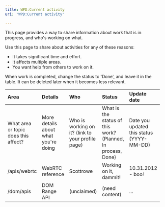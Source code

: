 ```yaml
---
title: WPD:Current activity
uri: 'WPD:Current activity'

---
```

This page provides a way to share information about work that is in progress, and who's working on what.

Use this page to share about activities for any of these reasons:

-   It takes significant time and effort.
-   It affects multiple areas.
-   You want help from others to work on it.

When work is completed, change the status to 'Done', and leave it in the table. It can be deleted later when it becomes less relevant.

|Area|Details|Who|Status|Update date|
|:---|:------|:--|:-----|:----------|
|What area or topic does this affect?|More details about what you're doing|Who is working on it? (link to your profile page)|What is the status of this work? (Planned, In process, Done)|Date you updated this status (YYYY-MM-DD)|
|/apis/webrtc|WebRTC reference|Scottrowe|Working on it, dammit!|10.31.2012 - boo!|
|/dom/apis|DOM Range API|(unclaimed)|(need content)|...|

